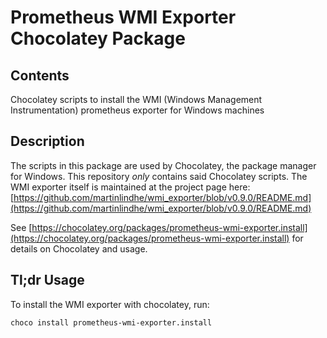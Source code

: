 # Prometheus WMI Exporter Chocolatey Package

## Contents

Chocolatey scripts to install the WMI (Windows Management Instrumentation) prometheus exporter for Windows machines

## Description

The scripts in this package are used by Chocolatey, the package manager for Windows. This repository _only_ contains said
Chocolatey scripts. The WMI exporter itself is maintained at the project page here:
[https://github.com/martinlindhe/wmi_exporter/blob/v0.9.0/README.md](https://github.com/martinlindhe/wmi_exporter/blob/v0.9.0/README.md)

See [https://chocolatey.org/packages/prometheus-wmi-exporter.install](https://chocolatey.org/packages/prometheus-wmi-exporter.install) for details on Chocolatey and usage.

## Tl;dr Usage

To install the WMI exporter with chocolatey, run:

`choco install prometheus-wmi-exporter.install`
